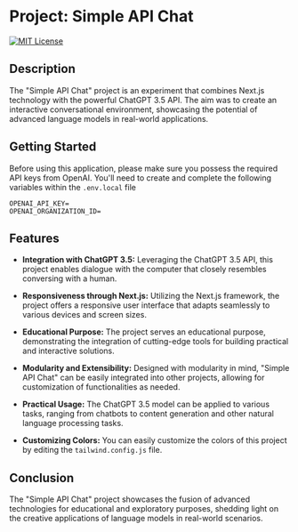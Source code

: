 # Project: Simple API Chat

[![MIT License](https://img.shields.io/badge/License-MIT-green.svg)](https://choosealicense.com/licenses/mit/)

## Description

The "Simple API Chat" project is an experiment that combines Next.js technology with the powerful ChatGPT 3.5 API. The aim was to create an interactive conversational environment, showcasing the potential of advanced language models in real-world applications.

## Getting Started

Before using this application, please make sure you possess the required API keys from OpenAI. You'll need to create and complete the following variables within the `.env.local` file

```plaintext
OPENAI_API_KEY=
OPENAI_ORGANIZATION_ID=
```

## Features

-   **Integration with ChatGPT 3.5:** Leveraging the ChatGPT 3.5 API, this project enables dialogue with the computer that closely resembles conversing with a human.

-   **Responsiveness through Next.js:** Utilizing the Next.js framework, the project offers a responsive user interface that adapts seamlessly to various devices and screen sizes.

-   **Educational Purpose:** The project serves an educational purpose, demonstrating the integration of cutting-edge tools for building practical and interactive solutions.

-   **Modularity and Extensibility:** Designed with modularity in mind, "Simple API Chat" can be easily integrated into other projects, allowing for customization of functionalities as needed.

-   **Practical Usage:** The ChatGPT 3.5 model can be applied to various tasks, ranging from chatbots to content generation and other natural language processing tasks.

-   **Customizing Colors:** You can easily customize the colors of this project by editing the `tailwind.config.js` file.

## Conclusion

The "Simple API Chat" project showcases the fusion of advanced technologies for educational and exploratory purposes, shedding light on the creative applications of language models in real-world scenarios.
